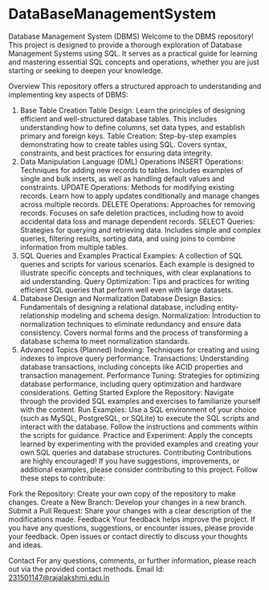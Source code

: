 # DataBaseManagementSystem
Database Management System (DBMS)
Welcome to the DBMS repository! This project is designed to provide a thorough exploration of Database Management Systems using SQL. It serves as a practical guide for learning and mastering essential SQL concepts and operations, whether you are just starting or seeking to deepen your knowledge.

Overview
This repository offers a structured approach to understanding and implementing key aspects of DBMS:

1. Base Table Creation
Table Design: Learn the principles of designing efficient and well-structured database tables. This includes understanding how to define columns, set data types, and establish primary and foreign keys.
Table Creation: Step-by-step examples demonstrating how to create tables using SQL. Covers syntax, constraints, and best practices for ensuring data integrity.
2. Data Manipulation Language (DML) Operations
INSERT Operations: Techniques for adding new records to tables. Includes examples of single and bulk inserts, as well as handling default values and constraints.
UPDATE Operations: Methods for modifying existing records. Learn how to apply updates conditionally and manage changes across multiple records.
DELETE Operations: Approaches for removing records. Focuses on safe deletion practices, including how to avoid accidental data loss and manage dependent records.
SELECT Queries: Strategies for querying and retrieving data. Includes simple and complex queries, filtering results, sorting data, and using joins to combine information from multiple tables.
3. SQL Queries and Examples
Practical Examples: A collection of SQL queries and scripts for various scenarios. Each example is designed to illustrate specific concepts and techniques, with clear explanations to aid understanding.
Query Optimization: Tips and practices for writing efficient SQL queries that perform well even with large datasets.
4. Database Design and Normalization
Database Design Basics: Fundamentals of designing a relational database, including entity-relationship modeling and schema design.
Normalization: Introduction to normalization techniques to eliminate redundancy and ensure data consistency. Covers normal forms and the process of transforming a database schema to meet normalization standards.
5. Advanced Topics (Planned)
Indexing: Techniques for creating and using indexes to improve query performance.
Transactions: Understanding database transactions, including concepts like ACID properties and transaction management.
Performance Tuning: Strategies for optimizing database performance, including query optimization and hardware considerations.
Getting Started
Explore the Repository: Navigate through the provided SQL examples and exercises to familiarize yourself with the content.
Run Examples: Use a SQL environment of your choice (such as MySQL, PostgreSQL, or SQLite) to execute the SQL scripts and interact with the database. Follow the instructions and comments within the scripts for guidance.
Practice and Experiment: Apply the concepts learned by experimenting with the provided examples and creating your own SQL queries and database structures.
Contributing
Contributions are highly encouraged! If you have suggestions, improvements, or additional examples, please consider contributing to this project. Follow these steps to contribute:

Fork the Repository: Create your own copy of the repository to make changes.
Create a New Branch: Develop your changes in a new branch.
Submit a Pull Request: Share your changes with a clear description of the modifications made.
Feedback
Your feedback helps improve the project. If you have any questions, suggestions, or encounter issues, please provide your feedback. Open issues or contact directly to discuss your thoughts and ideas.

Contact
For any questions, comments, or further information, please reach out via the provided contact methods.
Email Id: 231501147@rajalakshmi.edu.in

